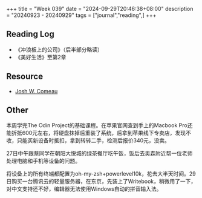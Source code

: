 +++
title = "Week 039"
date = "2024-09-29T20:46:38+08:00"
description = "20240923 - 20240929"
tags = ["journal","reading",]
+++

## Reading Log

* 《冲浪板上的公司》（后半部分略读）
* 《美好生活》至第2章

## Resource

* [Josh W. Comeau](https://www.joshwcomeau.com/)

## Other

本周学完The Odin Project的基础课程。在苹果官网查到手上的Macbook Pro还能折抵600元左右，将硬盘抹掉后重装了系统，后拿到苹果线下专卖店，发现不收，只能买新设备时抵扣，拿到转转二手，检测后报价340元，没卖。

27日中午跟蔡同学在朝阳大悦城的绿茶餐厅吃午饭，饭后去奥森附近帮一位老师处理电脑和手机等设备的问题。

将设备上的所有终端都配置为oh-my-zsh+powerlevel10k，花去大半天时间。29日购买一台腾讯云的轻量服务器，在东京，先装上了Writebook，稍微用了一下，对中文支持还不好，编辑器无法使用Windows自动的拼音输入法。

